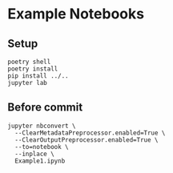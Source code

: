 # Example Notebooks

## Setup

```shell
poetry shell
poetry install
pip install ../..
jupyter lab
```

## Before commit

```shell
jupyter nbconvert \
  --ClearMetadataPreprocessor.enabled=True \
  --ClearOutputPreprocessor.enabled=True \
  --to=notebook \
  --inplace \
  Example1.ipynb
```
